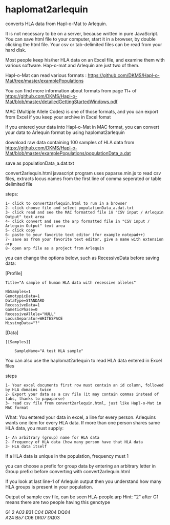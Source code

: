 # haplomat2arlequin
converts HLA data from Hapl-o-Mat to Arlequin.

It is not necessary to be on a server, because written in pure JavaScript. You can save html file to your computer, start it in a browser, by double clicking the html file. Your csv or tab-delimited files can be read from your hard disk.

Most people keep his/her HLA data on an Excel file, and examine them with various software. Hap-o-mat and Arlequin are just two of them.

Hapl-o-Mat can read various formats : https://github.com/DKMS/Hapl-o-Mat/tree/master/examplePopulations

You can find more information about formats from page 11+ of https://github.com/DKMS/Hapl-o-Mat/blob/master/detailedGettingStartedWindows.pdf

MAC (Multiple Allele Codes) is one of those formats, and you can export from Excel if you keep your archive in Excel fomat


if you entered your data into Hapl-o-Mat in MAC format, you can convert your data to Arlequin format by using haplomat2arlequin

download raw data containing 100 samples of HLA data from https://github.com/DKMS/Hapl-o-Mat/blob/master/examplePopulations/populationData_a.dat

save as populationData_a.dat.txt

convert2arlequin.html javascript program uses paparse.min.js to read csv files, extracts locus names from the first line of comma seperated or table delimited file

steps:

	1- click to convert2arlequin.html to run in a browser 
	2- click choose file and select populationData_a.dat.txt
	3- click read and see the MAC formatted file in "CSV input / Arlequin Output" text area
	4- click convert and see the arp formatted file in "CSV input / Arlequin Output" text area
	5- click copy
	6- paste to your favorite text editor (for example notepad++)
	7- save as from your favorite text editor, give a name with extension arp
	8- open arp file as a project from Arlequin

you can change the options below, such as 	RecessiveData before saving data:

[Profile] 

	Title="A sample of human HLA data with recessive alleles"

	NbSamples=1
	GenotypicData=1
	DataType=STANDARD
	RecessiveData=1
	GameticPhase=0
	RecessiveAllele="NULL"
	LocusSeparator=WHITESPACE
	MissingData="?"

[Data]

	[[Samples]]

		SampleName="A test HLA sample"
    

You can also use the haplomat2arlequin to read HLA data entered in Excel files

steps

	1- Your excel documents first row must contain an id column, followed by HLA domains twice
	2- Export your data as a csv file (it may contain commas instead of tabs, thanks to papaparse)
	3- read csv file from convert2arlequin.html, just like Hapl-o-Mat in MAC format

What:
You entered your data in excel, a line for every person. Arlequins wants one item for every HLA data. If more than one person shares same HLA data, you must supply:

	1- An arbitrary (group) name for HLA data
	2- Frequency of HLA data (how many person have that HLA data
	3- HLA data itself
If a HLA data is unique in the population, frequency must 1 

you can choose a prefix for group data by entering an arbitrary letter in Group prefix: before converting with convert2arlequin.html

If you look at last line-1 of Arlequin output  then you understand how many HLA groups is present in your population.

Output of sample csv file, can be seen HLA-people.arp
Hint: "2" after G1 means there are two people having this genotype

G1       2  A*03   B*31   C*04   DR*04   DQ*04   
            A*24   B*57   C*06   DR*07   DQ*03  
